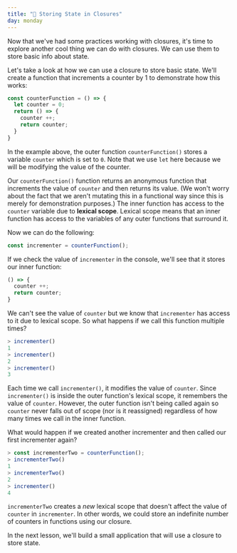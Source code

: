 ```yaml
---
title: "📓 Storing State in Closures"
day: monday
---
```


Now that we've had some practices working with closures, it's time to explore another cool thing we can do with closures. We can use them to store basic info about state.

Let's take a look at how we can use a closure to store basic state. We'll create a function that increments a counter by 1 to demonstrate how this works:

```js
const counterFunction = () => {
  let counter = 0;
  return () => {
    counter ++;
    return counter;
  }
}
```

In the example above, the outer function `counterFunction()` stores a variable `counter` which is set to `0`. Note that we use `let` here because we will be modifying the value of the counter.

Our `counterFunction()` function returns an anonymous function that increments the value of `counter` and then returns its value. (We won't worry about the fact that we aren't mutating this in a functional way since this is merely for demonstration purposes.) The inner function has access to the `counter` variable due to **lexical scope**. Lexical scope means that an inner function has access to the variables of any outer functions that surround it.

Now we can do the following:

```js
const incrementer = counterFunction();
```

If we check the value of `incrementer` in the console, we'll see that it stores our inner function:

```js
() => {
  counter ++;
  return counter;
}
```

We can't see the value of `counter` but we know that `incrementer` has access to it due to lexical scope. So what happens if we call this function multiple times?

```javascript
> incrementer()
1
> incrementer()
2
> incrementer()
3
```

Each time we call `incrementer()`, it modifies the value of `counter`. Since `incrementer()` is inside the outer function's lexical scope, it remembers the value of `counter`. However, the outer function isn't being called again so `counter` never falls out of scope (nor is it reassigned) regardless of how many times we call in the inner function.

What would happen if we created another incrementer and then called our first incrementer again?

```javascript
> const incrementerTwo = counterFunction();
> incrementerTwo()
1
> incrementerTwo()
2
> incrementer()
4
```

`incrementerTwo` creates a _new_ lexical scope that doesn't affect the value of `counter` in `incrementer`. In other words, we could store an indefinite number of counters in functions using our closure.

In the next lesson, we'll build a small application that will use a closure to store state.
